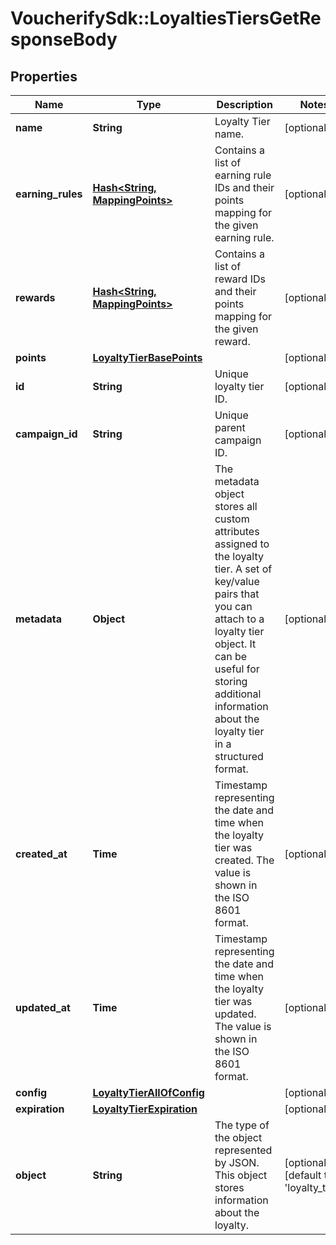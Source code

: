 # VoucherifySdk::LoyaltiesTiersGetResponseBody

## Properties

| Name | Type | Description | Notes |
| ---- | ---- | ----------- | ----- |
| **name** | **String** | Loyalty Tier name. | [optional] |
| **earning_rules** | [**Hash&lt;String, MappingPoints&gt;**](MappingPoints.md) | Contains a list of earning rule IDs and their points mapping for the given earning rule. | [optional] |
| **rewards** | [**Hash&lt;String, MappingPoints&gt;**](MappingPoints.md) | Contains a list of reward IDs and their points mapping for the given reward. | [optional] |
| **points** | [**LoyaltyTierBasePoints**](LoyaltyTierBasePoints.md) |  | [optional] |
| **id** | **String** | Unique loyalty tier ID. | [optional] |
| **campaign_id** | **String** | Unique parent campaign ID. | [optional] |
| **metadata** | **Object** | The metadata object stores all custom attributes assigned to the loyalty tier. A set of key/value pairs that you can attach to a loyalty tier object. It can be useful for storing additional information about the loyalty tier in a structured format. | [optional] |
| **created_at** | **Time** | Timestamp representing the date and time when the loyalty tier was created. The value is shown in the ISO 8601 format. | [optional] |
| **updated_at** | **Time** | Timestamp representing the date and time when the loyalty tier was updated. The value is shown in the ISO 8601 format. | [optional] |
| **config** | [**LoyaltyTierAllOfConfig**](LoyaltyTierAllOfConfig.md) |  | [optional] |
| **expiration** | [**LoyaltyTierExpiration**](LoyaltyTierExpiration.md) |  | [optional] |
| **object** | **String** | The type of the object represented by JSON. This object stores information about the loyalty. | [optional][default to &#39;loyalty_tier&#39;] |

